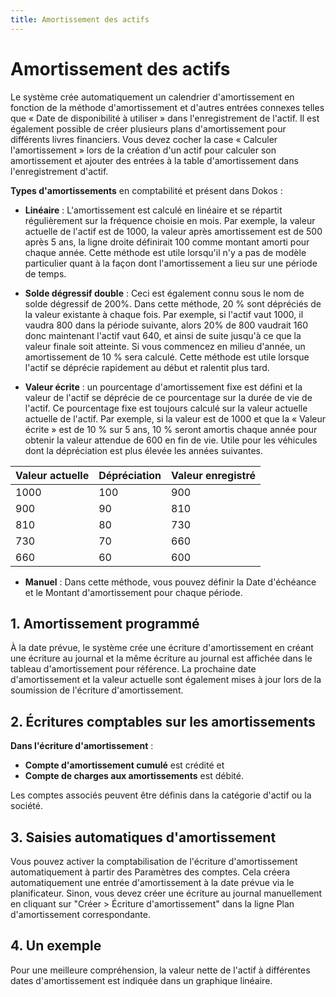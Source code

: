```yaml
---
title: Amortissement des actifs
---
```


# Amortissement des actifs

Le système crée automatiquement un calendrier d'amortissement en fonction de la méthode d'amortissement et d'autres entrées connexes telles que « Date de disponibilité à utiliser » dans l'enregistrement de l'actif. Il est également possible de créer plusieurs plans d'amortissement pour différents livres financiers. Vous devez cocher la case « Calculer l'amortissement » lors de la création d'un actif pour calculer son amortissement et ajouter des entrées à la table d'amortissement dans l'enregistrement d'actif.

**Types d'amortissements** en comptabilité et présent dans Dokos :

- **Linéaire** : L'amortissement est calculé en linéaire et se répartit régulièrement sur la fréquence choisie en mois. Par exemple, la valeur actuelle de l'actif est de 1000, la valeur après amortissement est de 500 après 5 ans, la ligne droite définirait 100 comme montant amorti pour chaque année. Cette méthode est utile lorsqu'il n'y a pas de modèle particulier quant à la façon dont l'amortissement a lieu sur une période de temps.

- **Solde dégressif double** : Ceci est également connu sous le nom de solde dégressif de 200%. Dans cette méthode, 20 % sont dépréciés de la valeur existante à chaque fois. Par exemple, si l'actif vaut 1000, il vaudra 800 dans la période suivante, alors 20% de 800 vaudrait 160 donc maintenant l'actif vaut 640, et ainsi de suite jusqu'à ce que la valeur finale soit atteinte. Si vous commencez en milieu d'année, un amortissement de 10 % sera calculé. Cette méthode est utile lorsque l'actif se déprécie rapidement au début et ralentit plus tard.

- **Valeur écrite** : un pourcentage d'amortissement fixe est défini et la valeur de l'actif se déprécie de ce pourcentage sur la durée de vie de l'actif. Ce pourcentage fixe est toujours calculé sur la valeur actuelle actuelle de l'actif. Par exemple, si la valeur est de 1000 et que la « Valeur écrite » est de 10 % sur 5 ans, 10 % seront amortis chaque année pour obtenir la valeur attendue de 600 en fin de vie. Utile pour les véhicules dont la dépréciation est plus élevée les années suivantes.

| Valeur actuelle  | Dépréciation  | Valeur enregistré |
| :--------------- |:---------------| -----|
|1000|100|900|
|900|90|810|
|810|80|730|
|730|70|660|
|660|60|600|

- **Manuel** : Dans cette méthode, vous pouvez définir la Date d'échéance et le Montant d'amortissement pour chaque période.

## 1. Amortissement programmé

À la date prévue, le système crée une écriture d'amortissement en créant une écriture au journal et la même écriture au journal est affichée dans le tableau d'amortissement pour référence. La prochaine date d'amortissement et la valeur actuelle sont également mises à jour lors de la soumission de l'écriture d'amortissement.

## 2. Écritures comptables sur les amortissements

**Dans l'écriture d'amortissement** :

- **Compte d'amortissement cumulé** est crédité et
- **Compte de charges aux amortissements** est débité.

Les comptes associés peuvent être définis dans la catégorie d'actif ou la société.

## 3. Saisies automatiques d'amortissement

Vous pouvez activer la comptabilisation de l'écriture d'amortissement automatiquement à partir des Paramètres des comptes. Cela créera automatiquement une entrée d'amortissement à la date prévue via le planificateur. Sinon, vous devez créer une écriture au journal manuellement en cliquant sur "Créer > Écriture d'amortissement" dans la ligne Plan d'amortissement correspondante.

## 4. Un exemple

Pour une meilleure compréhension, la valeur nette de l'actif à différentes dates d'amortissement est indiquée dans un graphique linéaire.